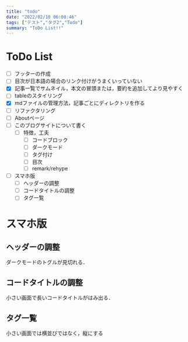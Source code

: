 ```yaml
---
title: "todo"
date: "2022/02/10 06:00:46"
tags: ["テスト","タグ2","Todo"]
summary: "ToDo List!!"
---
```


# ToDo List


* [ ] フッターの作成
* [ ] 目次が日本語の場合のリンク付けがうまくいっていない
* [x] 記事一覧でサムネイル，本文の冒頭または，要約を追加してより見やすく
* [ ] tableのスタイリング
* [x] mdファイルの管理方法，記事ごとにディレクトリを作る
* [ ] リファクタリング
* [ ] Aboutページ
* [ ] このブログサイトについて書く
  * [ ] 特徴，工夫
    * [ ] コードブロック
    * [ ] ダークモード
    * [ ] タグ付け
    * [ ] 目次
    * [ ] remark/rehype
* [ ] スマホ版
  * [ ] ヘッダーの調整
  * [ ] コードタイトルの調整
  * [ ] タグ一覧

# スマホ版

## ヘッダーの調整


ダークモードのトグルが見切れる．

## コードタイトルの調整


小さい画面で長いコードタイトルがはみ出る．

## タグ一覧


小さい画面では横並びではなく，縦にする
